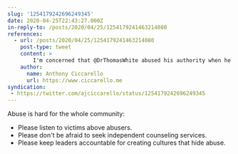 ```yaml
---
slug: '1254179242696249345'
date: 2020-04-25T22:43:27.000Z
in-reply-to: /posts/2020/04/25/1254179241463214080
references:
  - url: /posts/2020/04/25/1254179241463214080
    post-type: tweet
    content: >
        I'm concerned that @DrThomasWhite abused his authority when he ignored the voice of the victim, hid risks from the @cedarville community, and over-stated his ability to maintain accountability by hiring *and promoting* a friend who has abused his own authority.
    author:
      name: Anthony Ciccarello
      url: https://www.ciccarello.me
syndication:
 - https://twitter.com/ajciccarello/status/1254179242696249345
---
```


Abuse is hard for the whole community:
- Please listen to victims above abusers.
- Please don't be afraid to seek independent counseling services.
- Please keep leaders accountable for creating cultures that hide abuse.
